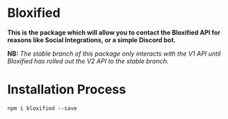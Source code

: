 # Bloxified

**This is the package which will allow you to contact the Bloxified API for reasons like Social Integrations, or a simple Discord bot.** 

**NB:** *The stable branch of this package only interacts with the V1 API until Bloxified has rolled out the V2 API to the stable branch.*

# Installation Process

```
npm i bloxified --save
```
